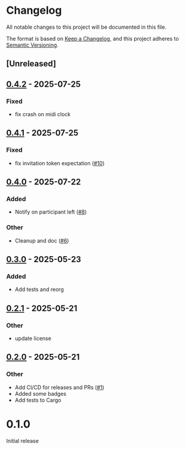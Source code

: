 # Changelog

All notable changes to this project will be documented in this file.

The format is based on [Keep a Changelog](https://keepachangelog.com/en/1.0.0/),
and this project adheres to [Semantic Versioning](https://semver.org/spec/v2.0.0.html).

## [Unreleased]

## [0.4.2](https://github.com/iKadmium/rtp-midi-rs/compare/v0.4.1...v0.4.2) - 2025-07-25

### Fixed

- fix crash on midi clock

## [0.4.1](https://github.com/iKadmium/rtp-midi-rs/compare/v0.4.0...v0.4.1) - 2025-07-25

### Fixed

- fix invitation token expectation ([#10](https://github.com/iKadmium/rtp-midi-rs/pull/10))

## [0.4.0](https://github.com/iKadmium/rtp-midi-rs/compare/v0.3.0...v0.4.0) - 2025-07-22

### Added

- Notify on participant left ([#8](https://github.com/iKadmium/rtp-midi-rs/pull/8))

### Other

- Cleanup and doc ([#6](https://github.com/iKadmium/rtp-midi-rs/pull/6))

## [0.3.0](https://github.com/iKadmium/rtp-midi-rs/compare/v0.2.1...v0.3.0) - 2025-05-23

### Added

- Add tests and reorg

## [0.2.1](https://github.com/iKadmium/rtp-midi-rs/compare/v0.2.0...v0.2.1) - 2025-05-21

### Other

- update license

## [0.2.0](https://github.com/iKadmium/rtp-midi-rs/compare/v0.1.0...v0.2.0) - 2025-05-21

### Other

- Add CI/CD for releases and PRs ([#1](https://github.com/iKadmium/rtp-midi-rs/pull/1))
- Added some badges
- Add tests to Cargo
# 0.1.0
Initial release